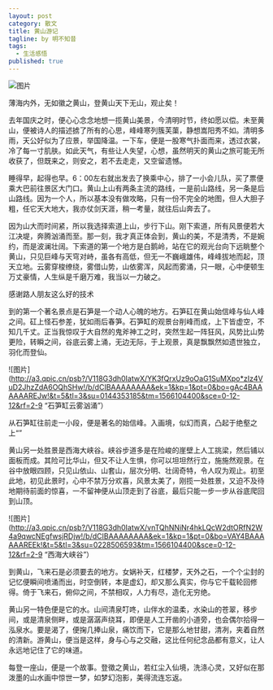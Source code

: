 ```yaml
---
layout: post
category: 散文
title: 黄山游记
tagline: by 明不知昔
tags: 
  - 生活感悟
published: true
---
```


![图片](http://a2.qpic.cn/psb?/V118G3dh0IatwX/GrM3PWyhwsSSbbrE*X*grTq.3s9KKdyFt4JAkXTCRtk!/b/dCEBAAAAAAAA&ek=1&kp=1&pt=0&bo=OARUBgAAAAARIHk!&t=5&tl=3&su=087375409&tm=1566104400&sce=0-12-12&rf=2-9 )

薄海内外，无如徽之黄山，登黄山天下无山，观止矣！

去年国庆之时，便心心念念地想一揽黄山美景，今清明时节，终如愿以偿。未至黄山，便被诗人的描述掳了所有的心思，峰峰寒列簇芙蕖，静想嵩阳秀不如。清明多雨，天公好似为了应景，举国降温。一下车，便是一股寒气扑面而来，透过衣裳，冷了每一寸肌肤。如此天气，有些让人失望，心想，虽然明天的黄山之旅可能无所收获了，但既来之，则安之，若不去走走，又空留遗憾。

<!--more-->

睡得早，起得也早。6：00左右就出发去了换乘中心，排了一小会儿队，买了票便乘大巴前往景区大门口。黄山上山有两条主流的路线，一是前山路线，另一条是后山路线。因为一个人，所以基本没有做攻略，只有一份不完全的地图，但人大胆子粗，任它天大地大，我亦仗剑天涯，稍一考量，就往后山奔去了。

因为山大而时间紧，所以我选择索道上山，步行下山。刚下索道，所有风景便若大江决堤，奔腾汹涌而至。那一刻，我才真正体会到，黄山的美，不是清秀，不是婉约，而是波澜壮阔。下索道的第一个地方是白鹅岭，站在它的观光台向下远眺整个黄山，只见巨峰与天穹对峙，虽各有高低，但无一不巍峨雄伟，峰峰拔地而起，顶天立地。云雾穿梭缭绕，雾借山势，山依雾浑，风起而雾涌，只一眼，心中便顿生万丈豪情，人生纵是千磨万难，我当以一力破之。

感谢路人朋友这么好的技术

到的第一个著名景点是石笋是一个动人心魄的地方。石笋矼在黄山始信峰与仙人峰之间。矼上怪石参差，犹如雨后春笋。石笋缸的观景台削峰而成，上下皆虚空，不知几千丈。正当我惊叹于大自然的鬼斧神工之时，突然生起一阵狂风，风势比山势更险，转瞬之间，谷底云雾上涌，无边无际，于上观景，真是飘飘然如遗世独立，羽化而登仙。

![图片](http://a3.qpic.cn/psb?/V118G3dh0IatwX/YK3fQrxUz9oOaG1SuMXpo*zIz4VuD2JhzZdA6OQhSHw!/b/dCIBAAAAAAAA&ek=1&kp=1&pt=0&bo=gAc4BAAAAAAREJw!&t=5&tl=3&su=0144353185&tm=1566104400&sce=0-12-12&rf=2-9 “石笋缸云雾汹涌”）

从石笋缸往前走一小段，便是著名的始信峰。入画境，似幻而真，凸起于绝壑之上“”

黄山另一处胜景是西海大峡谷。峡谷步道多是在险峻的崖壁上人工挑梁，然后铺以面板而成。其险可比华山，但又不让人生惧，你可以坦坦然行立，施施然观景。在谷中放眼四顾，只见山依山、山套山，层次分明、壮阔奇特，令人叹为观止。初至此地，初见此景时，心中不禁万分欢喜，风景太美了，刚揽一处胜景，又迫不及待地期待前面的惊喜，一不留神便从山顶走到了谷底，最后只能一步一步从谷底爬回到山顶。

![图片](http://a3.qpic.cn/psb?/V118G3dh0IatwX/vnTQhNNiNr4hkLQcW2dtORfN2W4a9qwcNEgfwsjRDjw!/b/dCIBAAAAAAAA&ek=1&kp=1&pt=0&bo=VAY4BAAAAAAREEk!&t=5&tl=3&su=0228506593&tm=1566104400&sce=0-12-12&rf=2-9 “西海大峡谷”）

到黄山，飞来石是必须要去的地方。女娲补天，红楼梦，天外之石，一个个尘封的记忆便瞬间喷涌而出，时空倒转，本是虚幻，却又那么真实，你与它千载轮回修得。倚于飞来石，俯仰之间，不禁相叹，人力有尽，造化无穷绝。

黄山另一特色便是它的水。山间清泉叮咚，山伴水的温柔，水染山的苍翠，移步间，或是清泉侧畔，或是潺潺声绕耳，即便是人工开凿的小道旁，也会偶尔拾得一泓泉水。要是渴了，便掬几捧山泉，痛饮而下，它是那么地甘甜，清冽，夹着自然的清新。游黄山，便当是这样，身与心与之交融，这比任何纪念品都有意义，让人永远地记住了它的味道。

每登一座山，便是一个故事。登徵之黄山，若红尘入仙境，洗涤心灵，又好似在那泼墨的山水画中惊世一梦，如梦幻泡影，美得流连忘返。